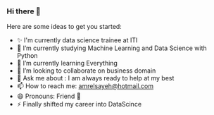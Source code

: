 ### Hi there 👋

<!--
**AmrElsayeh/AmrElsayeh** is a ✨ _special_ ✨ repository because its `README.md` (this file) appears on your GitHub profile.
-->
Here are some ideas to get you started:

- ✨ I'm currently data science trainee at ITI
- 🔭 I’m currently studying Machine Learning and Data Science with Python 
- 🌱 I’m currently learning Everything
- 👯 I’m looking to collaborate on business domain
- 💬 Ask me about : I am always ready to help at my best
- 📫 How to reach me: amrelsayeh@hotmail.com
- 😄 Pronouns: Friend 👐
- ⚡ Finally shifted my career into DataScince

